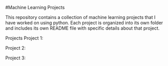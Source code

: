 #Machine Learning Projects

This repository contains a collection of machine learning projects that I have worked on using python. Each project is organized into its own folder and includes its own README file with specific details about that project.


Projects
Project 1:

Project 2:

Project 3: 
